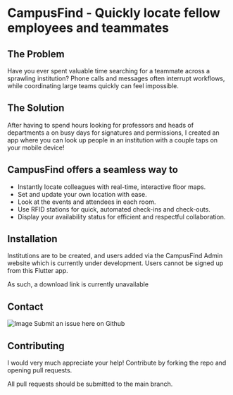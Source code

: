 # CampusFind - Quickly locate fellow employees and teammates

## The Problem

Have you ever spent valuable time searching for a teammate across a sprawling
institution? Phone calls and messages often interrupt workflows, while coordinating large teams quickly can feel impossible.

## The Solution

After having to spend hours looking for professors and heads of departments a
on busy days for signatures and permissions, I created an app where 
you can look up people in an institution with a couple taps on your mobile device!

## CampusFind offers a seamless way to

- Instantly locate colleagues with real-time, interactive floor maps.  
- Set and update your own location with ease.  
- Look at the events and attendees in each room.  
- Use RFID stations for quick, automated check-ins and check-outs.  
- Display your availability status for efficient and respectful collaboration.  

## Installation

Institutions are to be created, and users added via the CampusFind Admin website which is currently under development. Users cannot be signed up from this Flutter app.

As such, a download link is currently unavailable

## Contact

![Image](https://github.com/user-attachments/assets/f936a746-48f6-4071-8c0c-32d1aba2195c)
Submit an issue here on Github

## Contributing

I would very much appreciate your help! Contribute by forking the repo and opening pull requests.

All pull requests should be submitted to the main branch.
